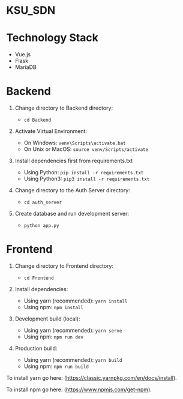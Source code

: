 # KSU_SDN

# Technology Stack
- Vue.js
- Flask
- MariaDB


# Backend

1. Change directory to Backend directory: 
   - `cd Backend`

2. Activate Virtual Environment: 
    - On Windows: `venv\Scripts\activate.bat`
    - On Unix or MacOS: `source venv/Scripts/activate`

3. Install dependencies first from requirements.txt 
    - Using Python: `pip install -r requirements.txt`
    - Using Python3: `pip3 install -r requirements.txt`

4. Change directory to the Auth Server directory: 
   - `cd auth_server`

5. Create database and run development server: 
    - `python app.py`

# Frontend

1. Change directory to Frontend directory: 
     - `cd Frontend`

2. Install dependencies: 
    - Using yarn (recommended): `yarn install`
    - Using npm: `npm install`

3. Development build (local):
    - Using yarn (recommended): `yarn serve`
    - Using npm: `npm run dev`

4. Production build:
    - Using yarn (recommended): `yarn build`
    - Using npm: `npm run build`


To install yarn go here: (https://classic.yarnpkg.com/en/docs/install).

To install npm go here: (https://www.npmjs.com/get-npm).
